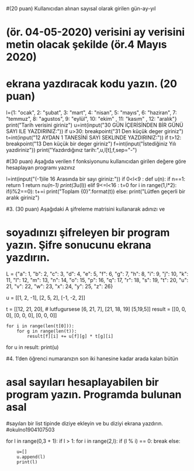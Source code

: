 #(20 puan) Kullanıcıdan alınan sayısal olarak girilen gün-ay-yıl
# (ör. 04-05-2020) verisini ay verisini metin olacak şekilde (ör.4 Mayıs 2020)
# ekrana yazdıracak kodu yazın. (20 puan)

l={1: "ocak", 2: "şubat", 3: "mart", 4: "nisan", 5: "mayıs",
          6: "haziran", 7: "temmuz", 8: "agustos", 9: "eylül", 10: "ekim" , 11: "kasım" , 12: "aralık"}
print("Tarih verisini giriniz")
u=int(input("30 GÜN İÇERİSİNDEN BİR GÜNÜ SAYI ILE YAZDIRINIZ:"))
if u>30:
    breakpoint("31 Den küçük deger giriniz")
t=int(input("12 AYDAN 1 TANESİNİ SAYI SEKLINDE YAZDIRINIZ:"))
if t>12:
    breakpoint("13 Den küçük bir deger giriniz")
f=int(input("İstediğiniz Yılı yazdiriniz"))
print("Yazdırdığınız tarih:",u,l[t],f,sep="-")



#(30 puan) Aşağıda verilen  f fonksiyonunu kullanıcıdan girilen değere göre hesaplayan programı yazınız

l=int(input("(-1)ile 16 Arasında bir sayı giriniz:"))
if 0<l<9 :
    def u(n):
        if n==1:
            return 1
        return n*u(n-1)
    print(3*u(l))
elif 9<=l<16 :
    t=0
    for i in range(1,l*2):
        if(i%2==0):
            t+=i
            print("Toplam {0}".format(t))
else:
    print("Lütfen geçerli bir aralık giriniz")

#3. (30 puan) Aşağıdaki A şifreleme matrisini kullanarak adınızı ve
# soyadınızı şifreleyen bir program yazın. Şifre sonucunu ekrana yazdırın.
L = {"a": 1, "b": 2, "c": 3, "d": 4, "e": 5, "f": 6, "g": 7, "h": 8, "i": 9, "j": 10, "k": 11, "l": 12, "m": 13,
          "n": 14, "o": 15, "p": 16, "q": 17, "r": 18, "s": 19, "t": 20, "u": 21, "v": 22, "w": 23, "x": 24, "y": 25,
          "z": 26}

u = [[1, 2, -1],
     [2, 5, 2],
     [-1, -2, 2]]

t = [[12, 21, 20],  # lutfugursese
     [6, 21, 7],
     [21, 18, 19]
     [5,19,5]]
result = [[0, 0, 0],
          [0, 0, 0],
          [0, 0, 0]]

    for i in range(len(t[0])):
        for g in range(len(t)):
            result[f][i] += u[f][g] * t[g][i]
for u in result:
    print(u)



#4. 1’den öğrenci numaranızın son iki hanesine kadar arada kalan bütün
# asal sayıları hesaplayabilen bir program yazın. Programda bulunan asal
#sayıları bir list tipinde diziye ekleyin ve bu diziyi ekrana yazdırın.
#okulno1904107503

for l in range(0,3 + 1):
   if l > 1:
       for i in range(2,l):
           if (l % i) == 0:
               break
       else:

        u=[]
        u.append(l)
        print(l)
